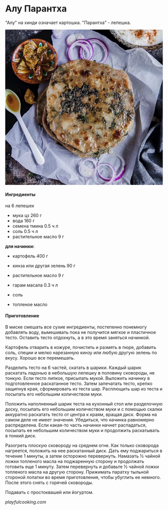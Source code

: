 ﻿---
image: ../pics/aloo-parathas.jpg
---
# Алу Парантха

"Алу" на хинди означает картошка. "Парантха" - лепешка.

![Алу Парантха](../pics/aloo-parathas.jpg)

#### Ингредиенты
на 6 лепешек

* мука цз 260 г
* вода 160 г
* семена тмина 0.5 ч л
* соль 0.5 ч л
* растительное масло 9 г

**для начинки:**
* картофель 400 г
* кинза или другая зелень 90 г
* растительное масло 9 г
* гарам масала 0.3 ч л
* соль

* топленое масло

#### Приготовление

В миске смешать все сухие ингредиенты, постепенно понемногу добавлять воду, вымешивать пока не получится мягкое и пластичное тесто. Оставить тесто отдохнуть, а в это время заняться начинкой.

Картофель отварить в кожуре, почистить и размять в пюре, добавить соль, специи и мелко нарезанную кинзу или любую другую зелень по вкусу. Хорошо все перемешать.

Разделить тесто на 6 частей, скатать в шарики. Каждый шарик раскатать ладонью в небольшую лепешку в половину сковороды, не тонкую. Если тесто липкое, присыпать мукой. Выложить начинку в подготовленное раскатанное тесто. Затем запечатать тесто, крепко защипнув края, сформировать из теста шар. Расплющить шар из теста и посыпать его небольшим количеством муки.

Положить наполненный шарик теста на кухонный стол или разделочную доску, посыпать его небольшим количеством муки и с помощью скалки аккуратно раскатать тесто от центра к краям, вращая диск. Форма на самом деле не имеет значения. Убедиться, что начинка равномерно распределена. Если какая-то часть начинки начнет распадаться, посыпать ее небольшим количеством муки и продолжить раскатывать в тонкий диск.

Разогреть плоскую сковороду на среднем огне. Как только сковорода нагреется, положить на нее раскатанный диск. Дать ему поджариться в течение 1 минуты, а затем осторожно перевернуть. Намазать ½ чайной ложки топленого масла на поджаренную сторону и продолжать готовить еще 1 минуту. Затем перевернуть и добавьте ½ чайной ложки топленого масла на другую сторону. Прижимать паратху тыльной стороной лопатки во время приготовления, чтобы убуглить ее немного. После этого снять с горячей сковороды.

Подавать с простоквашей или йогуртом.

*playfulcooking.com*

